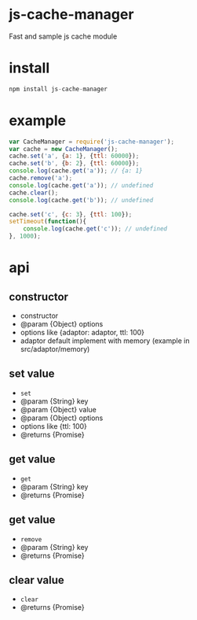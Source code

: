 # js-cache-manager
Fast and sample js cache module
 
# install
```javascript
npm install js-cache-manager
``` 
# example
```javascript
var CacheManager = require('js-cache-manager');
var cache = new CacheManager();
cache.set('a', {a: 1}, {ttl: 60000});
cache.set('b', {b: 2}, {ttl: 60000});
console.log(cache.get('a')); // {a: 1}
cache.remove('a');
console.log(cache.get('a')); // undefined
cache.clear();
console.log(cache.get('b')); // undefined

cache.set('c', {c: 3}, {ttl: 100});
setTimeout(function(){
	console.log(cache.get('c')); // undefined
}, 1000);
```
# api
## constructor
- constructor
- @param {Object} options
 - options like {adaptor: adaptor, ttl: 100}
 - adaptor default implement with memory (example in src/adaptor/memory)
	
## set value	
- `set`
- @param {String} key
- @param {Object} value
- @param {Object} options
 - options like {ttl: 100}
- @returns {Promise}

## get value
- `get`
- @param {String} key
- @returns {Promise}

## get value
- `remove`
- @param {String} key
- @returns {Promise}

## clear value
- `clear`
- @returns {Promise}



